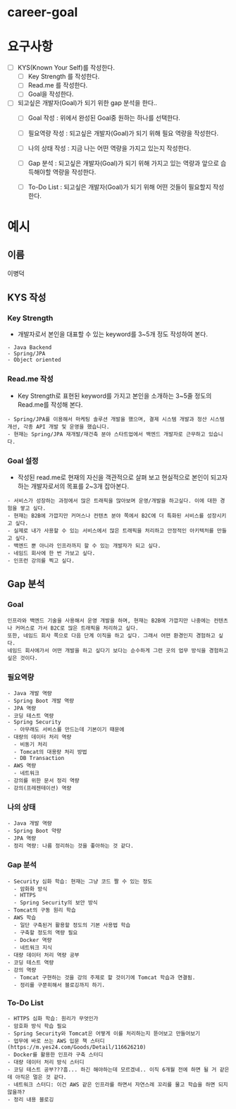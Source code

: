 # career-goal

# 요구사항
- [ ] KYS(Known Your Self)를 작성한다.
    - [ ] Key Strength 를 작성한다.
    - [ ] Read.me 를 작성한다.
    - [ ] Goal을 작성한다.
- [ ] 되고싶은 개발자(Goal)가 되기 위한 gap 분석을 한다..
    - [ ] Goal 작성 : 위에서 완성된 Goal중 원하는 하나를 선택한다.
    - [ ] 필요역량 작성 : 되고싶은 개발자(Goal)가 되기 위해 필요 역량을 작성한다.
    - [ ] 나의 상태 작성 : 지금 나는 어떤 역량을 가지고 있는지 작성한다.
    - [ ] Gap 분석 : 되고싶은 개발자(Goal)가 되기 위해 가지고 있는 역량과 앞으로 습득해야할 역량을 작성한다.
    - [ ] To-Do List : 되고싶은 개발자(Goal)가 되기 위해 어떤 것들이 필요할지 작성한다.


# 예시
## 이름
이병덕
## KYS 작성
### Key Strength
- 개발자로서 본인을 대표할 수 있는 keyword를 3~5개 정도 작성하여 본다.
```text
- Java Backend
- Spring/JPA
- Object oriented
```
### Read.me 작성
- Key Strength로 표현된 keyword를 가지고 본인을 소개하는 3~5줄 정도의 Read.me를 작성해 본다.
```text
- Spring/JPA를 이용해서 마케팅 솔루션 개발을 했으며, 결제 시스템 개발과 정산 시스템 개선, 각종 API 개발 및 운영을 했습니다.
- 현재는 Spring/JPA 재개발/재건축 분야 스타트업에서 백엔드 개발자로 근무하고 있습니다.
``` 

### Goal 설정
- 작성된 read.me로 현재의 자신을 객관적으로 살펴 보고 현실적으로 본인이 되고자하는 개발자로서의 목표를 2~3개 잡아본다.
```text
- 서비스가 성장하는 과정에서 많은 트래픽을 많아보며 운영/개발을 하고싶다. 이에 대한 경험을 쌓고 싶다.
- 현재는 B2B에 가깝지만 커머스나 컨텐츠 분야 쪽에서 B2C에 더 특화된 서비스를 성장시키고 싶다.
- 실제로 내가 사용할 수 있는 서비스에서 많은 트래픽을 처리하고 안정적인 아키텍처를 만들고 싶다.
- 백엔드 뿐 아니라 인프라까지 할 수 있는 개발자가 되고 싶다.
- 네임드 회사에 한 번 가보고 싶다.
- 인프런 강의를 찍고 싶다.
```
## Gap 분석
### Goal
```text
인프라와 백엔드 기술을 사용해서 운영 개발을 하며, 현재는 B2B에 가깝지만 나중에는 컨텐츠나 커머스로 가서 B2C로 많은 트래픽을 처리하고 싶다.
또한, 네임드 회사 쪽으로 다음 단계 이직을 하고 싶다. 그래서 어떤 환경인지 경험하고 싶다.
네임드 회사에가서 어떤 개발을 하고 싶다기 보다는 순수하게 그런 곳의 업무 방식을 경험하고 싶은 것이다.
```
### 필요역량
```text
- Java 개발 역량
- Spring Boot 개발 역량
- JPA 역량
- 코딩 테스트 역량
- Spring Security
  - 아무래도 서비스를 만드는데 기본이기 때문에
- 대량의 데이터 처리 역량
  - 비동기 처리
  - Tomcat의 대용량 처리 방법
  - DB Transaction
- AWS 역량
  - 네트워크
- 강의를 위한 문서 정리 역량
- 강의(프레젠테이션) 역량
```
### 나의 상태
```text
- Java 개발 역량
- Spring Boot 약량
- JPA 역량
- 정리 역량: 나름 정리하는 것을 좋아하는 것 같다.
```
### Gap 분석
```text
- Security 심화 학습: 현재는 그냥 코드 짤 수 있는 정도
  - 암화화 방식
  - HTTPS
  - Spring Security의 보안 방식
- Tomcat의 구동 원리 학습
- AWS 학습
  - 일단 구축된거 활용할 정도의 기본 사용법 학습
  - 구축할 정도의 역량 필요
  - Docker 역량
  - 네트워크 지식
- 대량 데이터 처리 역량 공부
- 코딩 테스트 역량
- 강의 역량
  - Tomcat 구현하는 것을 강의 주제로 할 것이기에 Tomcat 학습과 연결됨.
  - 정리를 구쭌히해서 블로깅까지 하기.
```
### To-Do List
```text
- HTTPS 심화 학습: 원리가 무엇인가
- 암호화 방식 학습 필요
- Spring Security와 Tomcat은 어떻게 이를 처리하는지 뜯어보고 만들어보기
- 업무에 바로 쓰는 AWS 입문 책 스터디(https://m.yes24.com/Goods/Detail/116626210)
- Docker를 활용한 인프라 구축 스터디
- 대량 데이터 처리 방식 스터디
- 코딩 테스트 공부???흠... 하긴 해야하는데 모르겠네.. 이직 6개월 전에 하면 될 거 같은데 아직은 멀은 것 같다.
- 네트워크 스터디: 이건 AWS 같은 인프라를 하면서 자연스레 꼬리를 물고 학습을 하면 되지 않을까?
- 정리 내용 블로깅
```



